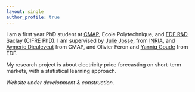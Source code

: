 ```yaml
---
layout: single
author_profile: true
---
```


I am a first year PhD student at [CMAP](https://portail.polytechnique.edu/cmap/en), Ecole Polytechnique, and [EDF R&D](https://www.edf.fr/en/the-edf-group/who-we-are/activities/research-and-development), Saclay (CIFRE PhD). I am supervised by [Julie Josse](http://juliejosse.com/), from [INRIA](https://www.inria.fr/en), and [Aymeric Dieuleveut](http://www.cmap.polytechnique.fr/~aymeric.dieuleveut/) from CMAP, and Olivier Féron and [Yannig Goude](https://www.imo.universite-paris-saclay.fr/~goude/about.html) from EDF.

My research project is about electricity price forecasting on short-term markets, with a statistical learning approach.

*Website under development & construction.*
